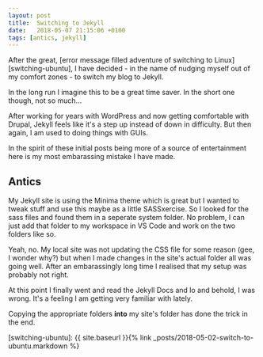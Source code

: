 ```yaml
---
layout: post
title:  Switching to Jekyll
date:   2018-05-07 21:15:06 +0100
tags: [antics, jekyll]
---
```


After the great, [error message filled adventure of switching to Linux][switching-ubuntu], I have decided - in the name of nudging myself out of my comfort zones - to switch my blog to Jekyll.

In the long run I imagine this to be a great time saver. In the short one though, not so much...

After working for years with WordPress and now getting comfortable with Drupal, Jekyll feels like it's a step up instead of down in difficulty. But then again, I am used to doing things with GUIs.

In the spirit of these initial posts being more of a source of entertainment here is my most embarassing mistake I have made.

## Antics

My Jekyll site is using the Minima theme which is great but I wanted to tweak stuff and use this maybe as a little SASSxercise. So I looked for the sass files and found them in a seperate system folder. No problem, I can just add that folder to my workspace in VS Code and work on the two folders like so.

Yeah, no. My local site was not updating the CSS file for some reason (gee, I wonder why?) but when I made changes in the site's actual folder all was going well. After an embarassingly long time I realised that my setup was probably not right.

At this point I finally went and read the Jekyll Docs and lo and behold, I was wrong. It's a feeling I am getting very familiar with lately.

Copying the appropriate folders **into** my site's folder has done the trick in the end.


[switching-ubuntu]: {{ site.baseurl }}{% link _posts/2018-05-02-switch-to-ubuntu.markdown %}
